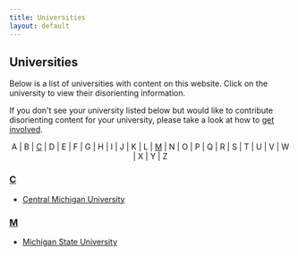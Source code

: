 ```yaml
---
title: Universities
layout: default
---
```


## Universities

Below is a list of universities with content on this website. Click on the university to view their disorienting information.

If you don't see your university listed below but would like to contribute disorienting content for your university, please take a look at how to [get involved](http://dis-orientation.info/involved).

<p style="text-align:center;"> A | B | <a id="alph-return-c" href="#alph-item-c">C</a> | D | E | F | G | H | I | J | K | L | <a id="alph-return-m" href="#alph-item-m">M</a> | N | O | P | Q | R | S | T | U | V | W | X | Y | Z</p>

<!--

### <a id="alph-item-a" href="#alph-return-a">A</a>

### <a id="alph-item-b" href="#alph-return-b">B</a>

-->

### <a id="alph-item-c" href="#alph-return-c">C</a>

- [Central Michigan University](http://cmu.dis-orientation.info)

<!--

### <a id="alph-item-d" href="#alph-return-d">D</a>

### <a id="alph-item-e" href="#alph-return-e">E</a>

### <a id="alph-item-f" href="#alph-return-f">F/a>

### <a id="alph-item-g" href="#alph-return-g">G</a>

### <a id="alph-item-h" href="#alph-return-h">H</a>

### <a id="alph-item-i" href="#alph-return-i">I</a>

### <a id="alph-item-j" href="#alph-return-j">J</a>

### <a id="alph-item-k" href="#alph-return-k">K</a>

### <a id="alph-item-l" href="#alph-return-l">L</a>

-->

### <a id="alph-item-m" href="#alph-return-m">M</a>

- [Michigan State University](http://msu.dis-orientation.info)

<!--

### <a id="alph-item-n" href="#alph-return-n">N</a>

### <a id="alph-item-o" href="#alph-return-o">O</a>

### <a id="alph-item-p" href="#alph-return-p">P</a>

### <a id="alph-item-q" href="#alph-return-q">Q</a>

### <a id="alph-item-r" href="#alph-return-r">R</a>

### <a id="alph-item-s" href="#alph-return-s">S</a>

### <a id="alph-item-t" href="#alph-return-t">T</a>

### <a id="alph-item-u" href="#alph-return-u">U</a>

### <a id="alph-item-v" href="#alph-return-v">V</a>

### <a id="alph-item-w" href="#alph-return-w">W</a>

### <a id="alph-item-x" href="#alph-return-x">X</a>

### <a id="alph-item-y" href="#alph-return-y">Y</a>

### <a id="alph-item-z" href="#alph-return-z">Z</a>

-->
